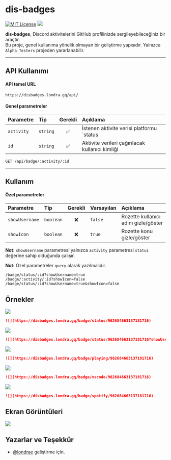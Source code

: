 
# dis-badges

[![MIT License](https://img.shields.io/badge/License-MIT-green.svg)](https://choosealicense.com/licenses/mit/)
[![](https://disbadges.londra.gq/badge/status/1053616520040816661)](https://github.com/londrae/dis-badges/)

**dis-badges**, Discord aktivitelerini GitHub profilinizde sergileyebileceğiniz bir araçtır.<br>
Bu proje, genel kullanıma yönelik olmayan bir geliştirme yapısıdır. Yalnızca `Alpha Testers` projeden yararlanabilir.

------

## API Kullanımı

#### API temel URL

```
https://disbadges.londra.gq/api/
```

#### Genel parametreler

| Parametre      | Tip         | Gerekli  | Açıklama                                                           |
| :------------- | :---------- | :------: | :----------------------------------------------------------------- |
| `activity`     | `string`    | ✅      | İstenen aktivite verisi platformu `status|playing|vscode|spotify`  |
| `id`           | `string`    | ✅      | Aktivite verileri çağırılacak kullanıcı kimliği                    |

```
GET /api/badge/:activity/:id
```
------

## Kullanım

#### Özel parametreler

| Parametre      | Tip         | Gerekli  | Varsayılan | Açıklama                                  |
| :------------- | :---------- | :------: | :--------- | :---------------------------------------- |
| `showUsername` | `boolean`   | ❌      | `false`    | Rozette kullanıcı adını gizle/göster      |
| `showIcon`     | `boolean`   | ❌      | `true`     | Rozette konu gizle/göster                 |

**Not:** `showUsername` parametresi yalnızca `activity` parametresi `status` değerine sahip olduğunda çalışır.

**Not:** Özel parametreler `query` olarak yazılmalıdır.

```
/badge/status/:id?showUsername=true
/badge/:activity/:id?showIcon=false
/badge/status/:id?showUsername=true&showIcon=false
```

## Örnekler

![](https://disbadges.londra.gq/badge/status/962684663137181716)
```md
![](https://disbadges.londra.gq/badge/status/962684663137181716)
```

![](https://disbadges.londra.gq/badge/status/962684663137181716?showUsername=true)
```md
![](https://disbadges.londra.gq/badge/status/962684663137181716?showUsername=true)
```

![](https://disbadges.londra.gq/badge/playing/962684663137181716)
```md
![](https://disbadges.londra.gq/badge/playing/962684663137181716)
```

![](https://disbadges.londra.gq/badge/vscode/962684663137181716)
```md
![](https://disbadges.londra.gq/badge/vscode/962684663137181716)
```

![](https://disbadges.londra.gq/badge/spotify/962684663137181716)
```md
![](https://disbadges.londra.gq/badge/spotify/962684663137181716)
```

## Ekran Görüntüleri

![](https://media.discordapp.net/attachments/1055791675739471902/1055791782304170034/resim.png)

## Yazarlar ve Teşekkür

- [@londrae](https://github.com/londrae) geliştirme için.
